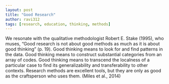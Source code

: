 ```yaml
---
layout: post
title: "Good Research"
author: ravi312
tags: [research, education, thinking, methods]
---
```


We resonate with the qualitative methodologist Robert E. Stake (1995), who muses, “Good research is not about good methods as much as it is about good thinking” (p. 19). Good thinking means to look for and find patterns in the data. Good thinking means to construct substantial categories from an array of codes. Good thinking means to transcend the localness of a particular case to find its generalizability and transferability to other contexts. Research methods are excellent tools, but they are only as good as the craftsperson who uses them. (Miles et al., 2014)
